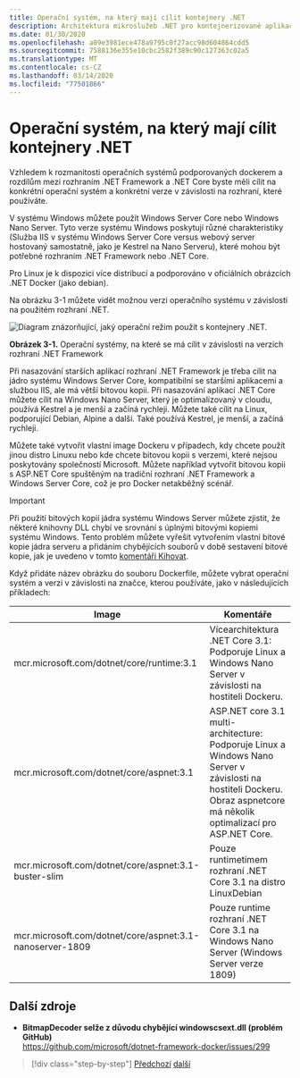 ```yaml
---
title: Operační systém, na který mají cílit kontejnery .NET
description: Architektura mikroslužeb .NET pro kontejnerizované aplikace .NET | Na jaký operační systém se má zaměřit pomocí kontejnerů .NET
ms.date: 01/30/2020
ms.openlocfilehash: a09e3981ece478a9795c0f27acc98d604864cdd5
ms.sourcegitcommit: 7588136e355e10cbc2582f389c90c127363c02a5
ms.translationtype: MT
ms.contentlocale: cs-CZ
ms.lasthandoff: 03/14/2020
ms.locfileid: "77501866"
---
```

# <a name="what-os-to-target-with-net-containers"></a>Operační systém, na který mají cílit kontejnery .NET

Vzhledem k rozmanitosti operačních systémů podporovaných dockerem a rozdílům mezi rozhraním .NET Framework a .NET Core byste měli cílit na konkrétní operační systém a konkrétní verze v závislosti na rozhraní, které používáte.

V systému Windows můžete použít Windows Server Core nebo Windows Nano Server. Tyto verze systému Windows poskytují různé charakteristiky (Služba IIS v systému Windows Server Core versus webový server hostovaný samostatně, jako je Kestrel na Nano Serveru), které mohou být potřebné rozhraním .NET Framework nebo .NET Core.

Pro Linux je k dispozici více distribucí a podporováno v oficiálních obrázcích .NET Docker (jako debian).

Na obrázku 3-1 můžete vidět možnou verzi operačního systému v závislosti na použitém rozhraní .NET.

![Diagram znázorňující, jaký operační režim použít s kontejnery .NET.](./media/net-container-os-targets/targeting-operating-systems.png)

**Obrázek 3-1.** Operační systémy, na které se má cílit v závislosti na verzích rozhraní .NET Framework

Při nasazování starších aplikací rozhraní .NET Framework je třeba cílit na jádro systému Windows Server Core, kompatibilní se staršími aplikacemi a službou IIS, ale má větší bitovou kopii. Při nasazování aplikací .NET Core můžete cílit na Windows Nano Server, který je optimalizovaný v cloudu, používá Kestrel a je menší a začíná rychleji. Můžete také cílit na Linux, podporující Debian, Alpine a další. Také používá Kestrel, je menší, a začíná rychleji.

Můžete také vytvořit vlastní image Dockeru v případech, kdy chcete použít jinou distro Linuxu nebo kde chcete bitovou kopii s verzemi, které nejsou poskytovány společností Microsoft. Můžete například vytvořit bitovou kopii s ASP.NET Core spuštěným na tradiční rozhraní .NET Framework a Windows Server Core, což je pro Docker netakběžný scénář.

> [!IMPORTANT]
> Při použití bitových kopií jádra systému Windows Server můžete zjistit, že některé knihovny DLL chybí ve srovnání s úplnými bitovými kopiemi systému Windows. Tento problém můžete vyřešit vytvořením vlastní bitové kopie jádra serveru a přidáním chybějících souborů v době sestavení bitové kopie, jak je uvedeno v tomto [komentáři Kihovat](https://github.com/microsoft/dotnet-framework-docker/issues/299#issuecomment-511537448).

Když přidáte název obrázku do souboru Dockerfile, můžete vybrat operační systém a verzi v závislosti na značce, kterou používáte, jako v následujících příkladech:

| Image | Komentáře |
|-------|----------|
| mcr.microsoft.com/dotnet/core/runtime:3.1 | Vícearchitektura .NET Core 3.1: Podporuje Linux a Windows Nano Server v závislosti na hostiteli Dockeru. |
| mcr.microsoft.com/dotnet/core/aspnet:3.1 | ASP.NET core 3.1 multi-architecture: Podporuje Linux a Windows Nano Server v závislosti na hostiteli Dockeru. <br/> Obraz aspnetcore má několik optimalizací pro ASP.NET Core. |
| mcr.microsoft.com/dotnet/core/aspnet:3.1-buster-slim | Pouze runtimetimem rozhraní .NET Core 3.1 na distro LinuxDebian |
| mcr.microsoft.com/dotnet/core/aspnet:3.1-nanoserver-1809 | Pouze runtime rozhraní .NET Core 3.1 na Windows Nano Server (Windows Server verze 1809) |

## <a name="additional-resources"></a>Další zdroje

- **BitmapDecoder selže z důvodu chybějící windowscsext.dll (problém GitHub)**  
  <https://github.com/microsoft/dotnet-framework-docker/issues/299>

> [!div class="step-by-step"]
> [Předchozí](container-framework-choice-factors.md)
> [další](official-net-docker-images.md)
